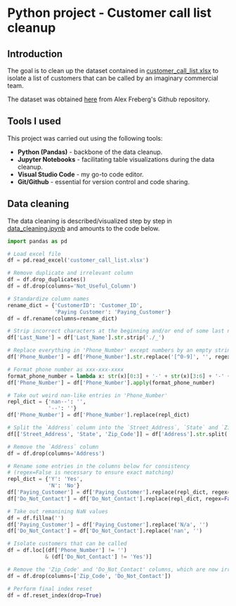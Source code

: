# Python project - Customer call list cleanup

## Introduction
The goal is to clean up the dataset contained in [customer_call_list.xlsx](customer_call_list.xlsx) to isolate a list of customers that can be called by an imaginary commercial team.

The dataset was obtained [here](https://github.com/AlexTheAnalyst/PandasYouTubeSeries/blob/main/Customer%20Call%20List.xlsx) from Alex Freberg's Github repository.

## Tools I used
This project was carried out using the following tools:
- **Python (Pandas)** - backbone of the data cleanup.
- **Jupyter Notebooks** - facilitating table visualizations during the data cleanup.
- **Visual Studio Code** - my go-to code editor.
- **Git/Github** - essential for version control and code sharing.

## Data cleaning

The data cleaning is described/visualized step by step in [data_cleaning.ipynb](data_cleaning.ipynb) and amounts to the code below.

```python
import pandas as pd

# Load excel file
df = pd.read_excel('customer_call_list.xlsx')

# Remove duplicate and irrelevant column
df = df.drop_duplicates()
df = df.drop(columns='Not_Useful_Column')

# Standardize column names
rename_dict = {'CustomerID': 'Customer_ID',
               'Paying Customer': 'Paying_Customer'}
df = df.rename(columns=rename_dict)

# Strip incorrect characters at the beginning and/or end of some last names
df['Last_Name'] = df['Last_Name'].str.strip('./_')

# Replace everything in 'Phone_Number' except numbers by an empty string
df['Phone_Number'] = df['Phone_Number'].str.replace('[^0-9]', '', regex=True)

# Format phone number as xxx-xxx-xxxx
format_phone_number = lambda x: str(x)[0:3] + '-' + str(x)[3:6] + '-' + str(x)[6:10]
df['Phone_Number'] = df['Phone_Number'].apply(format_phone_number)

# Take out weird nan-like entries in 'Phone_Number'
repl_dict = {'nan--': '',
             '--': ''}
df['Phone_Number'] = df['Phone_Number'].replace(repl_dict)

# Split the `Address` column into the `Street_Address`, `State` and `Zip_Code` columns
df[['Street_Address', 'State', 'Zip_Code']] = df['Address'].str.split(',', n=2, expand=True)

# Remove the `Address` column
df = df.drop(columns='Address')

# Rename some entries in the columns below for consistency
# (regex=False is necessary to ensure exact matching)
repl_dict = {'Y': 'Yes',
             'N': 'No'}
df['Paying_Customer'] = df['Paying_Customer'].replace(repl_dict, regex=False)
df['Do_Not_Contact'] = df['Do_Not_Contact'].replace(repl_dict, regex=False)

# Take out remanining NaN values
df = df.fillna('')
df['Paying_Customer'] = df['Paying_Customer'].replace('N/a', '')
df['Do_Not_Contact'] = df['Do_Not_Contact'].replace('nan', '')

# Isolate customers that can be called
df = df.loc[(df['Phone_Number'] != '')
            & (df['Do_Not_Contact'] != 'Yes')]

# Remove the 'Zip_Code' and 'Do_Not_Contact' columns, which are now irrelevant
df = df.drop(columns=['Zip_Code', 'Do_Not_Contact'])

# Perform final index reset
df = df.reset_index(drop=True)
```